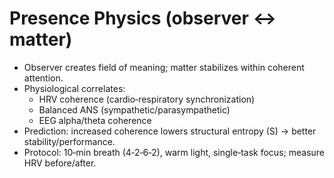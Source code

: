 # Presence Physics (observer ↔ matter)

- Observer creates field of meaning; matter stabilizes within coherent attention.
- Physiological correlates:
  - HRV coherence (cardio‑respiratory synchronization)
  - Balanced ANS (sympathetic/parasympathetic)
  - EEG alpha/theta coherence
- Prediction: increased coherence lowers structural entropy (S) → better stability/performance.
- Protocol: 10‑min breath (4‑2‑6‑2), warm light, single‑task focus; measure HRV before/after.
